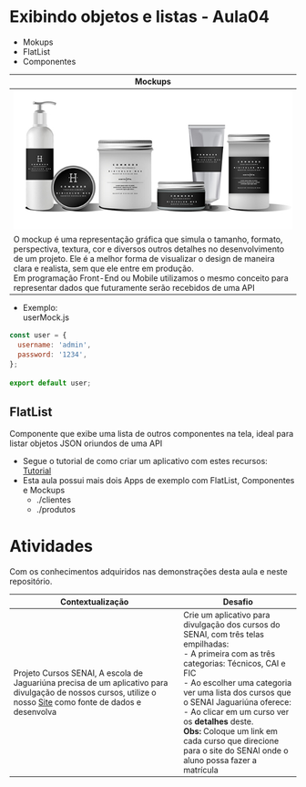# Exibindo objetos e listas - Aula04

- Mokups
- FlatList
- Componentes

|Mockups|
|-|
|![Mockup](./mockup.jpg)|
|O mockup é uma representação gráfica que simula o tamanho, formato, perspectiva, textura, cor e diversos outros detalhes no desenvolvimento de um projeto. Ele é a melhor forma de visualizar o design de maneira clara e realista, sem que ele entre em produção.<br> Em programação Front-End ou Mobile utilizamos o mesmo conceito para representar dados que futuramente serão recebidos de uma API|

- Exemplo:<br>userMock.js
```javascript
const user = {
  username: 'admin',
  password: '1234',
};

export default user;
```
## FlatList
Componente que exibe uma lista de outros componentes na tela, ideal para listar objetos JSON oriundos de uma API

- Segue o tutorial de como criar um aplicativo com estes recursos: [Tutorial](./tutorial.md)
- Esta aula possui mais dois Apps de exemplo com FlatList, Componentes e Mockups
  - ./clientes
  - ./produtos

# Atividades
Com os conhecimentos adquiridos nas demonstrações desta aula e neste repositório.

|Contextualização|Desafio|
|-|-|
|Projeto Cursos SENAI, A escola de Jaguariúna precisa de um aplicativo para divulgação de nossos cursos, utilize o nosso [Site](https://jaguariuna.sp.senai.br/) como fonte de dados e desenvolva| Crie um aplicativo para divulgação dos cursos do SENAI, com três telas empilhadas:<br>- A primeira com as três categorias: Técnicos, CAI e FIC<br>- Ao escolher uma categoria ver uma lista dos cursos que o SENAI Jaguariúna oferece:<br>- Ao clicar em um curso ver os **detalhes** deste.<br>**Obs:** Coloque um link em cada curso que direcione para o site do SENAI onde o aluno possa fazer a matrícula|